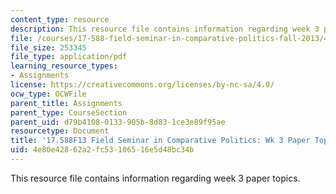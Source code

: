 ```yaml
---
content_type: resource
description: This resource file contains information regarding week 3 paper topics.
file: /courses/17-588-field-seminar-in-comparative-politics-fall-2013/4e80e42862a2fc53106516e5d48bc34b_MIT17_588F13_Week3Paper.pdf
file_size: 253345
file_type: application/pdf
learning_resource_types:
- Assignments
license: https://creativecommons.org/licenses/by-nc-sa/4.0/
ocw_type: OCWFile
parent_title: Assignments
parent_type: CourseSection
parent_uid: d79b4108-0133-905b-8d83-1ce3e89f95ae
resourcetype: Document
title: '17.588F13 Field Seminar in Comparative Politics: Wk 3 Paper Topics'
uid: 4e80e428-62a2-fc53-1065-16e5d48bc34b
---
```

This resource file contains information regarding week 3 paper topics.